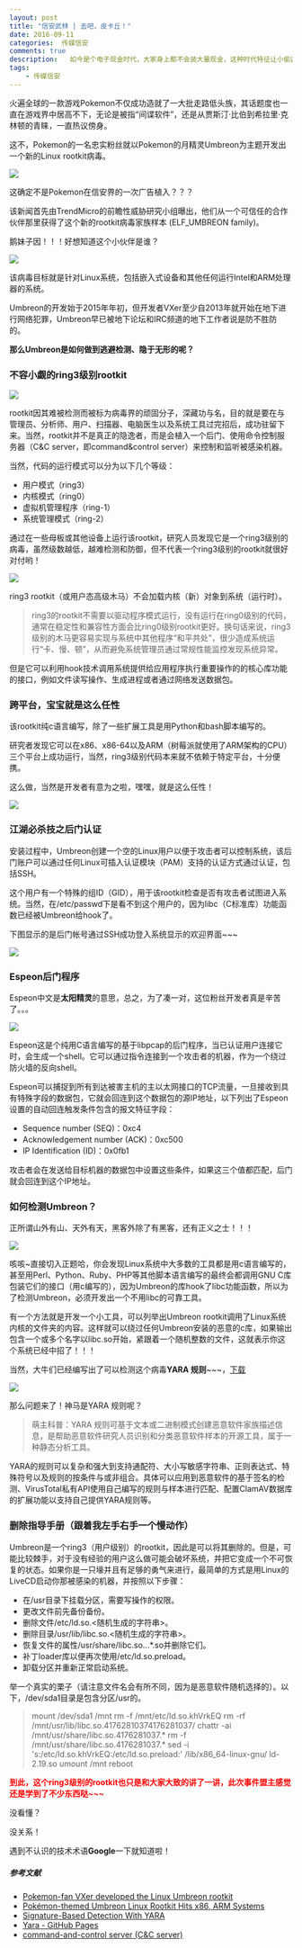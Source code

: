 ```yaml
---  
layout: post  
title: "信安武林 | 去吧，皮卡丘！"
date: 2016-09-11
categories:  传媒信安     
comments: true
description:   如今是个电子现金时代，大家身上都不会装大量现金，这种时代特征让小偷这个职业似乎走向了陌路。可是，如果小偷这个职业也与时俱进，进化出一只能偷走你电子现金的无形之手，又该如何防范呢？
tags:
    - 传媒信安
---  
```

火遍全球的一款游戏Pokemon不仅成功造就了一大批走路低头族，其话题度也一直在游戏界中居高不下，无论是被指“间谍软件”，还是从贾斯汀·比伯到希拉里·克林顿的青睐，一直热议傍身。

这不，Pokemon的一名忠实粉丝就以Pokemon的月精灵Umbreon为主题开发出一个新的Linux rootkit病毒。

![](http://127.0.0.1:4000//resources/images/f1.gif) 

这确定不是Pokemon在信安界的一次广告植入？？？

该新闻首先由TrendMicro的前瞻性威胁研究小组曝出，他们从一个可信任的合作伙伴那里获得了这个新的rootkit病毒家族样本 (ELF_UMBREON family)。

鹅妹子因！！！好想知道这个小伙伴是谁？

![](http://127.0.0.1:4000//resources/images/f2.jpg) 

该病毒目标就是针对Linux系统，包括嵌入式设备和其他任何运行Intel和ARM处理器的系统。

Umbreon的开发始于2015年年初，但开发者VXer至少自2013年就开始在地下进行网络犯罪，Umbreon早已被地下论坛和IRC频道的地下工作者说是防不胜防的。

**那么Umbreon是如何做到逃避检测、隐于无形的呢？**

### 不容小觑的ring3级别rootkit

![](http://127.0.0.1:4000//resources/images/f3.jpg) 

rootkit因其难被检测而被标为病毒界的顽固分子，深藏功与名，目的就是要在与管理员、分析师、用户、扫描器、电脑医生以及系统工具过完招后，成功驻留下来。当然，rootkit并不是真正的隐逸者，而是会植入一个后门、使用命令控制服务器（C&C server，即command&control server）来控制和监听被感染机器。

当然，代码的运行模式可以分为以下几个等级：

* 用户模式（ring3）
* 内核模式（ring0）
* 虚拟机管理程序（ring-1）
* 系统管理模式（ring-2）

通过在一些母板或其他设备上运行该rootkit，研究人员发现它是一个ring3级别的病毒，虽然级数越低，越难检测和防御，但不代表一个ring3级别的rootkit就很好对付哟！

![](http://127.0.0.1:4000//resources/images/f4.jpg) 

ring3 rootkit（或用户态高级木马）不会加载内核（新）对象到系统（运行时）。

> ring3的rootkit不需要以驱动程序模式运行，没有运行在ring0级别的代码，通常在稳定性和兼容性方面会比ring0级别rootkit更好。换句话来说，ring3级别的木马更容易实现与系统中其他程序“和平共处”，很少造成系统运行“卡、慢、顿”，从而避免系统管理员通过常规性能监控发现系统异常。

但是它可以利用hook技术调用系统提供给应用程序执行重要操作的的核心库功能的接口，例如文件读写操作、生成进程或者通过网络发送数据包。

### 跨平台，宝宝就是这么任性

该rootkit纯c语言编写，除了一些扩展工具是用Python和bash脚本编写的。

研究者发现它可以在x86、x86-64以及ARM（树莓派就使用了ARM架构的CPU）三个平台上成功运行，当然，ring3级别代码本来就不依赖于特定平台，十分便携。

这么做，当然是开发者有意为之啦，嘿嘿，就是这么任性！

![](http://127.0.0.1:4000//resources/images/f4.gif) 

### 江湖必杀技之后门认证

安装过程中，Umbreon创建一个空的Linux用户以便于攻击者可以控制系统，该后门账户可以通过任何Linux可插入认证模块（PAM）支持的认证方式通过认证，包括SSH。

这个用户有一个特殊的组ID（GID），用于该rootkit检查是否有攻击者试图进入系统。当然，在/etc/passwd下是看不到这个用户的，因为libc（C标准库）功能函数已经被Umbreon给hook了。

下图显示的是后门帐号通过SSH成功登入系统显示的欢迎界面~~~

![](http://127.0.0.1:4000//resources/images/f5.png) 

### Espeon后门程序

Espeon中文是**太阳精灵**的意思，总之，为了凑一对，这位粉丝开发者真是辛苦了。。。

![](http://127.0.0.1:4000//resources/images/f6.jpg) 

Espeon这是个纯用C语言编写的基于libpcap的后门程序，当已认证用户连接它时，会生成一个shell。它可以通过指令连接到一个攻击者的机器，作为一个绕过防火墙的反向shell。

Espeon可以捕捉到所有到达被害主机的主以太网接口的TCP流量，一旦接收到具有特殊字段的数据包，它就会回连到这个数据包的源IP地址，以下列出了Espeon设置的自动回连触发条件包含的报文特征字段：

* Sequence number (SEQ)：0xc4
* Acknowledgement number (ACK)：0xc500
* IP Identification (ID)：0x0fb1

攻击者会在发送给目标机器的数据包中设置这些条件，如果这三个值都匹配，后门就会回连到这个IP地址。

### 如何检测Umbreon？

正所谓山外有山、天外有天，黑客外除了有黑客，还有正义之士！！！

![](http://127.0.0.1:4000//resources/images/f7.jpg) 

咳咳~直接切入正题哈，你会发现Linux系统中大多数的工具都是用c语言编写的，甚至用Perl、Python、Ruby、PHP等其他脚本语言编写的最终会都调用GNU C库包装它们的接口（用c编写的），因为Umbreon的库hook了libc功能函数，所以为了检测Umbreon，必须开发出一个不用libc的可靠工具。

有一个方法就是开发一个小工具，可以列举出Umbreon rootkit调用了Linux系统内核的文件夹的内容。这样就可以绕过任何Umbreon安装的恶意的c库，如果输出包含一个或多个名字以libc.so开始，紧跟着一个随机整数的文件，这就表示你这个系统已经中招了！！！

当然，大牛们已经编写出了可以检测这个病毒**YARA 规则**~~~，[下载](http://documents.trendmicro.com/assets/20160905-umbreon-yara.txt)

![](http://127.0.0.1:4000//resources/images/f8.jpg) 

那么问题来了！神马是YARA 规则呢？

> 萌主科普：YARA 规则可基于文本或二进制模式创建恶意软件家族描述信息，是帮助恶意软件研究人员识别和分类恶意软件样本的开源工具，属于一种静态分析工具。

YARA的规则可以复杂和强大到支持通配符、大小写敏感字符串、正则表达式、特殊符号以及规则的按条件与或非组合。具体可以应用到恶意软件的基于签名的检测、VirusTotal私有API使用自己编写的规则与样本进行匹配、配置ClamAV数据库的扩展功能以支持自己提供YARA规则等。

### 删除指导手册（跟着我左手右手一个慢动作）

Umbreon是一个ring3（用户级别）的rootkit，因此是可以将其删除的。但是，可能比较棘手，对于没有经验的用户这么做可能会破坏系统，并把它变成一个不可恢复的状态。如果你是一只壕并且有足够的勇气来进行，最简单的方式是用Linux的LiveCD启动你那被感染的机器，并按照以下步骤：

* 在/usr目录下挂载分区，需要写操作的权限。
* 更改文件前先备份备份。
* 删除文件/etc/ld.so.<随机生成的字符串>。
* 删除目录/usr/lib/libc.so.<随机生成的字符串>。
* 恢复文件的属性/usr/share/libc.so.<random>.<arch>.*.so并删除它们。
* 补丁loader库以便再次使用/etc/ld.so.preload。
* 卸载分区并重新正常启动系统。

举一个真实的栗子（请注意文件名会有所不同，因为是恶意软件随机选择的）。以下，/dev/sda1目录是包含分区/usr的。

> mount /dev/sda1 /mnt
   rm -f /mnt/etc/ld.so.khVrkEQ
   rm -rf /mnt/usr/lib/libc.so.41762810374176281037/
   chattr -ai /mnt/usr/share/libc.so.4176281037.*
   rm -f /mnt/usr/share/libc.so.4176281037.*
   sed -i 's:/etc/ld\.so\.khVrkEQ:/etc/ld.so.preload:' /lib/x86_64-linux-gnu/         ld-2.19.so
   umount /mnt
  reboot

<font color = "red">**到此，这个ring3级别的rootkit也只是和大家大致的讲了一讲，此次事件盟主感觉还是学到了不少东西哒~~~**</font>

没看懂？

没关系！

遇到不认识的技术术语**Google**一下就知道啦！

##### 参考文献

* [Pokemon-fan VXer developed the Linux Umbreon rootkit](http://securityaffairs.co/wordpress/51003/breaking-news/linux-umbreon-rootkit.html)
* [Pokémon-themed Umbreon Linux Rootkit Hits x86, ARM Systems](http://blog.trendmicro.com/trendlabs-security-intelligence/pokemon-themed-umbreon-linux-rootkit-hits-x86-arm-systems/)
* [Signature-Based Detection With YARA](https://securityintelligence.com/signature-based-detection-with-yara/)
* [Yara - GitHub Pages](http://virustotal.github.io/yara/)
* [command-and-control server (C&C server)](http://whatis.techtarget.com/definition/command-and-control-server-CC-server)